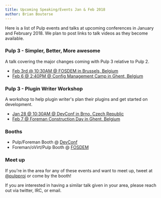 ```yaml
---
title: Upcoming Speaking/Events Jan & Feb 2018
author: Brian Bouterse
---
```

Here is a list of Pulp events and talks at upcoming conferences in January and February 2018. We
plan to post links to talk videos as they become available.

### Pulp 3 - Simpler, Better, More awesome
A talk covering the major changes coming with Pulp 3 relative to Pulp 2.

* [Feb 3rd @ 10:30AM @ FOSDEM in Brussels, Belgium](https://fosdem.org/2018/schedule/event/pulp3/)
* [Feb 6 @ 2:40PM @ Config Management Camp in Ghent, Belgium](http://cfgmgmtcamp.eu/schedule/foreman/pulp3.html)

### Pulp 3 - Plugin Writer Workshop
A workshop to help plugin writer's plan their plugins and get started on development.

* [Jan 28 @ 10:30AM @ DevConf in Brno, Czech Republic](https://devconfcz2018.sched.com/event/DKpG/pulp-3-plugin-writing-workshop)
* [Feb 7 @ Foreman Construction Day in Ghent, Belgium](http://cfgmgmtcamp.eu/fringe.html#foreman)

### Booths

* Pulp/Foreman Booth @ [DevConf](https://devconf.cz/)
* Foreman/oVirt/Pulp Booth @ [FOSDEM](https://fosdem.org/2018/)


### Meet up

If you're in the area for any of these events and want to meet up, tweet at
[@pulpproj](https://twitter.com/pulpproj) or come by the booth!

If you are interested in having a similar talk given in your area, please reach out via twitter,
IRC, or email.